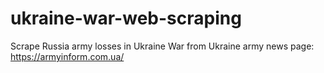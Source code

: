 # ukraine-war-web-scraping
Scrape Russia army losses in Ukraine War from Ukraine army news page: https://armyinform.com.ua/

